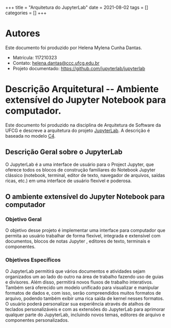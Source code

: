 +++
title = "Arquitetura do JupyterLab"
date = 2021-08-02
tags = []
categories = []
+++

# Autores

Este documento foi produzido por Helena Mylena Cunha Dantas.

- Matrícula: 117210323
- Contato: helena.dantas@ccc.ufcg.edu.br
- Projeto documentado: https://github.com/jupyterlab/jupyterlab

# Descrição Arquitetural -- Ambiente extensível do Jupyter Notebook para computador.

Este documento foi produzido na disciplina de Arquitetura de Software da UFCG e descreve a arquitetura do projeto [JupyterLab](https://github.com/jupyterlab/jupyterlab). A descrição é baseada no modelo [C4](https://c4model.com/).

## Descrição Geral sobre o JupyterLab

O JupyterLab é a uma interface de usuário para o Project Jupyter, que oferece todos os blocos de construção familiares do Notebook Jupyter clássico (notebook, terminal, editor de texto, navegador de arquivos, saídas ricas, etc.) em uma interface de usuário flexível e poderosa. 


## O ambiente extensível do Jupyter Notebook para computador

### Objetivo Geral

O objetivo desse projeto é implementar uma interface para computador que permita ao usuário trabalhar de forma flexível, integrada e extensível com documentos, blocos de notas Jupyter , editores de texto, terminais e componentes.

### Objetivos Específicos

O JupyterLab permitirá que vários documentos e atividades sejam organizados um ao lado do outro na área de trabalho fazendo uso de guias e divisores. Além disso, permitirá novos fluxos de trabalho interativos.
Também será oferecido um modelo unificado para visualizar e manipular formatos de dados e, com isso, serão compreendidos muitos formatos de arquivo, podendo também exibir uma rica saída de kernel nesses formatos. 
O usuário poderá personalizar sua experiência através de atalhos de teclados personalizáveis e com as extensões do JupyterLab para aprimorar qualquer parte do JupyterLab, incluindo novos temas, editores de arquivo e componentes personalizados.
